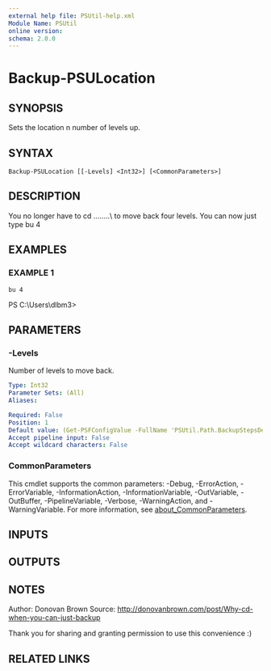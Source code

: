 ```yaml
---
external help file: PSUtil-help.xml
Module Name: PSUtil
online version:
schema: 2.0.0
---
```


# Backup-PSULocation

## SYNOPSIS
Sets the location n number of levels up.

## SYNTAX

```
Backup-PSULocation [[-Levels] <Int32>] [<CommonParameters>]
```

## DESCRIPTION
You no longer have to cd ..\..\..\..\ to move back four levels.
You can now
just type bu 4

## EXAMPLES

### EXAMPLE 1
```
bu 4
```

PS C:\Users\dlbm3\>

## PARAMETERS

### -Levels
Number of levels to move back.

```yaml
Type: Int32
Parameter Sets: (All)
Aliases:

Required: False
Position: 1
Default value: (Get-PSFConfigValue -FullName 'PSUtil.Path.BackupStepsDefault' -Fallback 1)
Accept pipeline input: False
Accept wildcard characters: False
```

### CommonParameters
This cmdlet supports the common parameters: -Debug, -ErrorAction, -ErrorVariable, -InformationAction, -InformationVariable, -OutVariable, -OutBuffer, -PipelineVariable, -Verbose, -WarningAction, and -WarningVariable. For more information, see [about_CommonParameters](http://go.microsoft.com/fwlink/?LinkID=113216).

## INPUTS

## OUTPUTS

## NOTES
Author: Donovan Brown
Source: http://donovanbrown.com/post/Why-cd-when-you-can-just-backup

Thank you for sharing and granting permission to use this convenience :)

## RELATED LINKS
